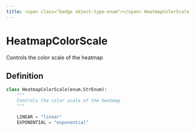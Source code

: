 ```yaml
---
title: <span class="badge object-type-enum"></span> HeatmapColorScale
---
```

# <span class="badge object-type-enum"></span> HeatmapColorScale

Controls the color scale of the heatmap

## Definition

```python
class HeatmapColorScale(enum.StrEnum):
    """
    Controls the color scale of the heatmap
    """

    LINEAR = "linear"
    EXPONENTIAL = "exponential"
```
